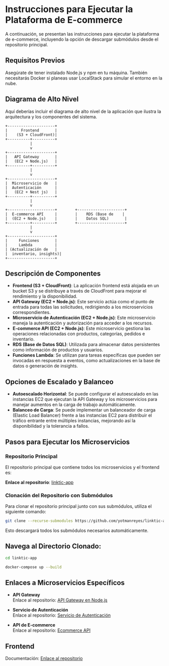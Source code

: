 # Instrucciones para Ejecutar la Plataforma de E-commerce

A continuación, se presentan las instrucciones para ejecutar la plataforma de e-commerce, incluyendo la opción de descargar submódulos desde el repositorio principal.

## Requisitos Previos

Asegúrate de tener instalado Node.js y npm en tu máquina. También necesitarás Docker si planeas usar LocalStack para simular el entorno en la nube.

## Diagrama de Alto Nivel

Aquí deberías incluir el diagrama de alto nivel de la aplicación que ilustra la arquitectura y los componentes del sistema.

```plaintext
+---------------------+
|      Frontend       |
|    (S3 + CloudFront)|
+----------+----------+
           |
           v
+---------------------+
|   API Gateway       |
|   (EC2 + Node.js)   |
+----------+----------+
           |
           v
+---------------------+
|  Microservicio de   |
|  Autenticación      |
|   (EC2 + Nest js)   |
+----------+----------+
           |
           v
+---------------------+        +---------------------+
|  E-commerce API     |        |    RDS (Base de    |
|  (EC2 + Node.js)    |        |    Datos SQL)       |
+----------+----------+        +---------------------+
           |
           v
+---------------------+
|     Funciones       |
|     Lambda          |
| (Actualización de   |
|  inventario, insights)|
+---------------------+
```

## Descripción de Componentes

- **Frontend (S3 + CloudFront)**: La aplicación frontend está alojada en un bucket S3 y se distribuye a través de CloudFront para mejorar el rendimiento y la disponibilidad.
- **API Gateway (EC2 + Node.js)**: Este servicio actúa como el punto de entrada para todas las solicitudes, redirigiendo a los microservicios correspondientes.
- **Microservicio de Autenticación (EC2 + Node.js)**: Este microservicio maneja la autenticación y autorización para acceder a los recursos.
- **E-commerce API (EC2 + Node.js)**: Este microservicio gestiona las operaciones relacionadas con productos, categorías, pedidos e inventario.
- **RDS (Base de Datos SQL)**: Utilizada para almacenar datos persistentes como información de productos y usuarios.
- **Funciones Lambda**: Se utilizan para tareas específicas que pueden ser invocadas en respuesta a eventos, como actualizaciones en la base de datos o generación de insights.

## Opciones de Escalado y Balanceo

- **Autoescalado Horizontal**: Se puede configurar el autoescalado en las instancias EC2 que ejecutan la API Gateway y los microservicios para manejar aumentos en la carga de trabajo automáticamente.
- **Balanceo de Carga**: Se puede implementar un balanceador de carga (Elastic Load Balancer) frente a las instancias EC2 para distribuir el tráfico entrante entre múltiples instancias, mejorando así la disponibilidad y la tolerancia a fallos.

## Pasos para Ejecutar los Microservicios

### Repositorio Principal

El repositorio principal que contiene todos los microservicios y el frontend es:

**Enlace al repositorio**: [linktic-app](https://github.com/yotmanreyes/linktic-app)

### Clonación del Repositorio con Submódulos

Para clonar el repositorio principal junto con sus submódulos, utiliza el siguiente comando:

```bash
git clone --recurse-submodules https://github.com/yotmanreyes/linktic-app.git
```

Esto descargará todos los submódulos necesarios automáticamente.

## Navega al Directorio Clonado:

```bash
cd linktic-app
```

```bash
docker-compose up --build
```

## Enlaces a Microservicios Específicos

- **API Gateway**  
  Enlace al repositorio: [API Gateway en Node.js](https://github.com/yotmanreyes/linktic-ms-gateway)

- **Servicio de Autenticación**  
  Enlace al repositorio: [Servicio de Autenticación](https://github.com/yotmanreyes/linktic-ms-auth)

- **API de E-commerce**  
  Enlace al repositorio: [Ecommerce API](https://github.com/yotmanreyes/linktic-ecommerce-api)

## Frontend

Documentación: [Enlace al repositorio](https://github.com/yotmanreyes/linktic-frontend)
